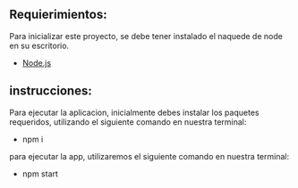 ## Requierimientos:
Para inicializar este proyecto, se debe tener instalado el naquede de node en su escritorio.
* [Node.js](hhttps://nodejs.org/es/)


## instrucciones:

Para ejecutar la aplicacion, inicialmente debes instalar los paquetes requeridos, utilizando el siguiente comando en nuestra terminal:
* npm i

para ejecutar la app, utilizaremos el siguiente comando en nuestra terminal: 
* npm start


